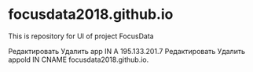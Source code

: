 # focusdata2018.github.io
This is repository for UI of project FocusData

Редактировать  Удалить  	app	IN	A	195.133.201.7
Редактировать  Удалить  	appold	IN	CNAME	focusdata2018.github.io.
